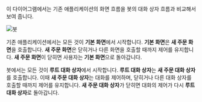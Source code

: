 이 다이어그램에서는 기존 애플리케이션의 화면 흐름을 봇의 대화 상자 흐름과 비교해서 보여 줍니다. 

![봇](~/media/designing-bots/core/dialogs-screens.png)

기존 애플리케이션에서는 모든 것이 **기본 화면**에서 시작합니다.
**기본 화면**은 **새 주문 화면**을 호출합니다.
**새 주문 화면**은 닫히거나 다른 화면을 호출할 때까지 제어를 유지합니다. **새 주문 화면**이 닫히면 사용자는 **기본 화면**으로 돌아갑니다.

봇에서는 모든 것이 **루트 대화 상자**에서 시작합니다. **루트 대화 상자**는 **새 주문 대화 상자**를 호출합니다. 이때 **새 주문 대화 상자**는 대화를 제어하며, 닫히거나 다른 대화 상자를 호출할 때까지 제어를 유지합니다. **새 주문 대화 상자**가 닫히면 대화의 제어가 다시 **루트 대화 상자**로 돌아갑니다.